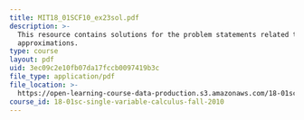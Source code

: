 ```yaml
---
title: MIT18_01SCF10_ex23sol.pdf
description: >-
  This resource contains solutions for the problem statements related to linear
  approximations.
type: course
layout: pdf
uid: 3ec09c2e10fb07da17fccb0097419b3c
file_type: application/pdf
file_location: >-
  https://open-learning-course-data-production.s3.amazonaws.com/18-01sc-single-variable-calculus-fall-2010/3ec09c2e10fb07da17fccb0097419b3c_MIT18_01SCF10_ex23sol.pdf
course_id: 18-01sc-single-variable-calculus-fall-2010
---
```

